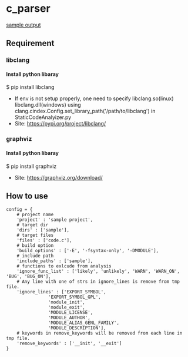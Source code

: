 # c_parser
[sample output](https://github.com/dujeonglee/c_parser/blob/main/sample_project.pdf)

## Requirement
### libclang
#### Install python libaray
$ pip install libclang
- If env is not setup properly, one need to specify libclang.so(linux) libclang.dll(windows) using
clang.cindex.Config.set_library_path('/path/to/libclang') in StaticCodeAnalyizer.py
- Site: https://pypi.org/project/libclang/
### graphviz
#### Install python libaray
$ pip install graphviz
- Site: https://graphviz.org/download/

## How to use
```
config = {
    # project name
    'project' : 'sample project',
    # target dir
    'dirs' : ['sample'],
    # target files
    'files' : ['code.c'],
    # build option
    'build_options' : ['-E', '-fsyntax-only', '-DMODULE'],
    # include path
    'include_paths' : ['sample'],
    # functions to exlcude from analysis
    'ignore_func_list' : ['likely', 'unlikely', 'WARN', 'WARN_ON', 'BUG', 'BUG_ON'],
    # Any line with one of strs in ignore_lines is remove from tmp file.
    'ignore_lines' : ['EXPORT_SYMBOL',
                'EXPORT_SYMBOL_GPL',
                'module_init',
                'module_exit',
                'MODULE_LICENSE',
                'MODULE_AUTHOR',
                'MODULE_ALIAS_GENL_FAMILY',
                'MODULE_DESCRIPTION'],
    # keywords in remove_keywords will be removed from each line in tmp file.
    'remove_keywords' : ['__init', '__exit']
}
```
